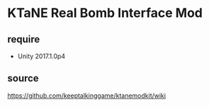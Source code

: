 # KTaNE Real Bomb Interface Mod



## require
 - Unity 2017.1.0p4


## source
https://github.com/keeptalkinggame/ktanemodkit/wiki
